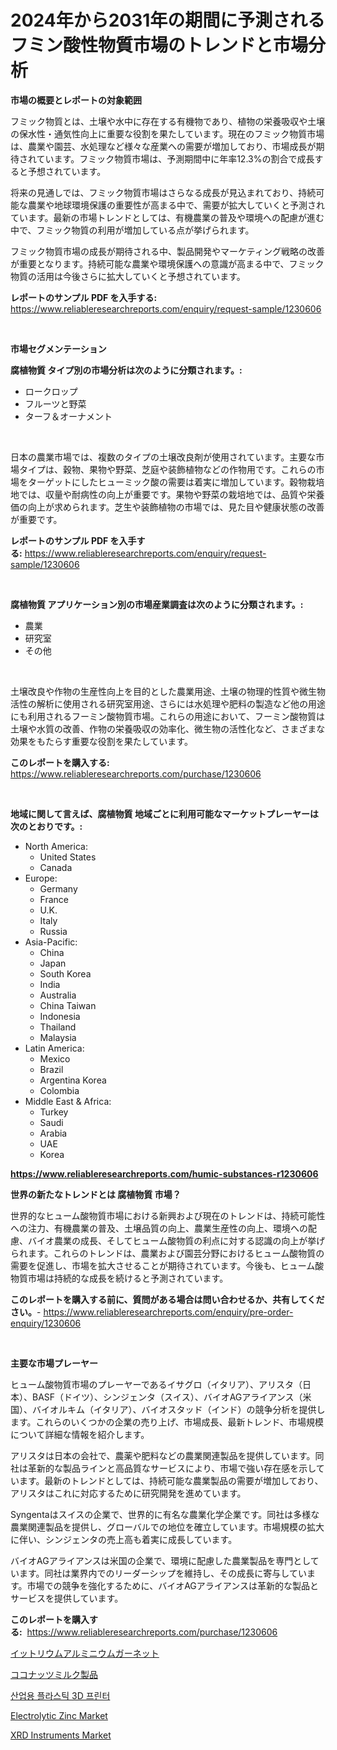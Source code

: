 <p><h1>2024年から2031年の期間に予測されるフミン酸性物質市場のトレンドと市場分析</h1></p><p><strong>市場の概要とレポートの対象範囲</strong></p>
<p><p>フミック物質とは、土壌や水中に存在する有機物であり、植物の栄養吸収や土壌の保水性・通気性向上に重要な役割を果たしています。現在のフミック物質市場は、農業や園芸、水処理など様々な産業への需要が増加しており、市場成長が期待されています。フミック物質市場は、予測期間中に年率12.3%の割合で成長すると予想されています。</p><p>将来の見通しでは、フミック物質市場はさらなる成長が見込まれており、持続可能な農業や地球環境保護の重要性が高まる中で、需要が拡大していくと予測されています。最新の市場トレンドとしては、有機農業の普及や環境への配慮が進む中で、フミック物質の利用が増加している点が挙げられます。</p><p>フミック物質市場の成長が期待される中、製品開発やマーケティング戦略の改善が重要となります。持続可能な農業や環境保護への意識が高まる中で、フミック物質の活用は今後さらに拡大していくと予想されています。</p></p>
<p><strong>レポートのサンプル PDF を入手する:</strong> <a href="https://www.reliableresearchreports.com/enquiry/request-sample/1230606">https://www.reliableresearchreports.com/enquiry/request-sample/1230606</a></p>
<p>&nbsp;</p>
<p><strong>市場セグメンテーション</strong></p>
<p><strong>腐植物質 タイプ別の市場分析は次のように分類されます。:</strong></p>
<p><ul><li>ロークロップ</li><li>フルーツと野菜</li><li>ターフ＆オーナメント</li></ul></p>
<p>&nbsp;</p>
<p><p>日本の農業市場では、複数のタイプの土壌改良剤が使用されています。主要な市場タイプは、穀物、果物や野菜、芝庭や装飾植物などの作物用です。これらの市場をターゲットにしたヒューミック酸の需要は着実に増加しています。穀物栽培地では、収量や耐病性の向上が重要です。果物や野菜の栽培地では、品質や栄養価の向上が求められます。芝生や装飾植物の市場では、見た目や健康状態の改善が重要です。</p></p>
<p><strong>レポートのサンプル PDF を入手する:</strong>&nbsp;<a href="https://www.reliableresearchreports.com/enquiry/request-sample/1230606">https://www.reliableresearchreports.com/enquiry/request-sample/1230606</a></p>
<p>&nbsp;</p>
<p><strong> 腐植物質 アプリケーション別の市場産業調査は次のように分類されます。:</strong></p>
<p><ul><li>農業</li><li>研究室</li><li>その他</li></ul></p>
<p>&nbsp;</p>
<p><p>土壌改良や作物の生産性向上を目的とした農業用途、土壌の物理的性質や微生物活性の解析に使用される研究室用途、さらには水処理や肥料の製造など他の用途にも利用されるフーミン酸物質市場。これらの用途において、フーミン酸物質は土壌や水質の改善、作物の栄養吸収の効率化、微生物の活性化など、さまざまな効果をもたらす重要な役割を果たしています。</p></p>
<p><strong>このレポートを購入する:</strong>&nbsp; <a href="https://www.reliableresearchreports.com/purchase/1230606">https://www.reliableresearchreports.com/purchase/1230606</a></p>
<p>&nbsp;</p>
<p><strong>地域に関して言えば、腐植物質 地域ごとに利用可能なマーケットプレーヤーは次のとおりです。:</strong></p>
<p><ul>
    <li>
        North America:
        <ul>
            <li>United States</li>
            <li>Canada</li>
        </ul>
    </li>
    <li>
        Europe:
        <ul>
            <li>Germany</li>
            <li>France</li>
            <li>U.K.</li>
            <li>Italy</li>
            <li>Russia</li>
        </ul>
    </li>
    <li>
        Asia-Pacific:
        <ul>
            <li>China</li>
            <li>Japan</li>
            <li>South Korea</li>
            <li>India</li>
            <li>Australia</li>
            <li>China Taiwan</li>
            <li>Indonesia</li>
            <li>Thailand</li>
            <li>Malaysia</li>
        </ul>
    </li>
    <li>
        Latin America:
        <ul>
            <li>Mexico</li>
            <li>Brazil</li>
            <li>Argentina Korea</li>
            <li>Colombia</li>
        </ul>
    </li>
    <li>
        Middle East & Africa:
        <ul>
            <li>Turkey</li>
            <li>Saudi</li>
            <li>Arabia</li>
            <li>UAE</li>
            <li>Korea</li>
        </ul>
    </li>
    </ul></p>
<p><strong><a href="https://www.reliableresearchreports.com/humic-substances-r1230606">https://www.reliableresearchreports.com/humic-substances-r1230606</a></strong>&nbsp;</p>
<p><strong>世界の新たなトレンドとは 腐植物質 市場？</strong></p>
<p><p>世界的なヒューム酸物質市場における新興および現在のトレンドは、持続可能性への注力、有機農業の普及、土壌品質の向上、農業生産性の向上、環境への配慮、バイオ農業の成長、そしてヒューム酸物質の利点に対する認識の向上が挙げられます。これらのトレンドは、農業および園芸分野におけるヒューム酸物質の需要を促進し、市場を拡大させることが期待されています。今後も、ヒューム酸物質市場は持続的な成長を続けると予測されています。</p></p>
<p><strong>このレポートを購入する前に、質問がある場合は問い合わせるか、共有してください。</strong>- <a href="https://www.reliableresearchreports.com/enquiry/pre-order-enquiry/1230606">https://www.reliableresearchreports.com/enquiry/pre-order-enquiry/1230606</a></p>
<p>&nbsp;</p>
<p><strong>主要な市場プレーヤー</strong></p>
<p><p>ヒューム酸物質市場のプレーヤーであるイサグロ（イタリア）、アリスタ（日本）、BASF（ドイツ）、シンジェンタ（スイス）、バイオAGアライアンス（米国）、バイオルキム（イタリア）、バイオスタッド（インド）の競争分析を提供します。これらのいくつかの企業の売り上げ、市場成長、最新トレンド、市場規模について詳細な情報を紹介します。</p><p>アリスタは日本の会社で、農薬や肥料などの農業関連製品を提供しています。同社は革新的な製品ラインと高品質なサービスにより、市場で強い存在感を示しています。最新のトレンドとしては、持続可能な農業製品の需要が増加しており、アリスタはこれに対応するために研究開発を進めています。</p><p>Syngentaはスイスの企業で、世界的に有名な農業化学企業です。同社は多様な農業関連製品を提供し、グローバルでの地位を確立しています。市場規模の拡大に伴い、シンジェンタの売上高も着実に成長しています。</p><p>バイオAGアライアンスは米国の企業で、環境に配慮した農業製品を専門としています。同社は業界内でのリーダーシップを維持し、その成長に寄与しています。市場での競争を強化するために、バイオAGアライアンスは革新的な製品とサービスを提供しています。</p></p>
<p><strong>このレポートを購入する:</strong>&nbsp;&nbsp;<a href="https://www.reliableresearchreports.com/purchase/1230606">https://www.reliableresearchreports.com/purchase/1230606</a></p>
<p><p><a href="https://github.com/EstelWisozk1/Market-Research-Report-List-1/blob/main/606484931287.md">イットリウムアルミニウムガーネット</a></p><p><a href="https://medium.com/@rebekaanderson14/%E3%82%B3%E3%82%B3%E3%83%8A%E3%83%83%E3%83%84%E3%83%9F%E3%83%AB%E3%82%AF%E8%A3%BD%E5%93%81%E5%B8%82%E5%A0%B4%E3%81%AF-%E5%B8%82%E5%A0%B4%E3%82%B7%E3%82%A7%E3%82%A2-%E3%82%B5%E3%82%A4%E3%82%BA-2031%E5%B9%B4%E3%81%BE%E3%81%A7%E3%81%AE%E4%BA%88%E6%B8%AC%E3%81%AB%E7%84%A6%E7%82%B9%E3%82%92%E5%BD%93%E3%81%A6%E3%81%A6%E3%81%84%E3%81%BE%E3%81%99-d46111b805fb">ココナッツミルク製品</a></p><p><a href="https://github.com/vsckjg50460/Market-Research-Report-List-1/blob/main/544809928760.md">산업용 플라스틱 3D 프린터</a></p><p><a href="https://issuu.com/reportprime-2/docs/electrolytic-zinc-market-size-2030.pptx">Electrolytic Zinc Market</a></p><p><a href="https://github.com/ChiragRp1/Market-Research-Report-List-4/blob/main/xrd-instruments-market.md">XRD Instruments Market</a></p></p>